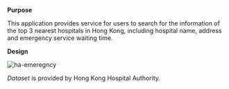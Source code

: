 **Purpose**

  This application provides service for users to search for the information of 
  the top 3 nearest hospitals in Hong Kong, including hospital name, address and 
  emergency service waiting time. 

**Design**

![ha-emeregncy](/ha-emergency.jpg)



*Dataset* is provided by Hong Kong Hospital Authority.

